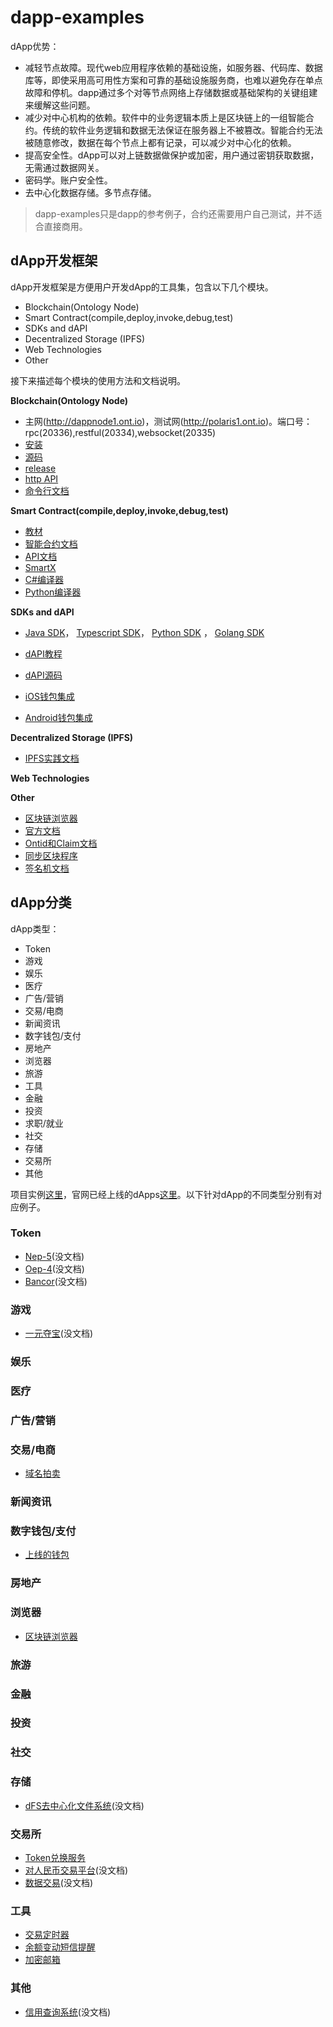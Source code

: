 # dapp-examples

dApp优势：
* 减轻节点故障。现代web应用程序依赖的基础设施，如服务器、代码库、数据库等，即使采用高可用性方案和可靠的基础设施服务商，也难以避免存在单点故障和停机。dapp通过多个对等节点网络上存储数据或基础架构的关键组建来缓解这些问题。
* 减少对中心机构的依赖。软件中的业务逻辑本质上是区块链上的一组智能合约。传统的软件业务逻辑和数据无法保证在服务器上不被篡改。智能合约无法被随意修改，数据在每个节点上都有记录，可以减少对中心化的依赖。
* 提高安全性。dApp可以对上链数据做保护或加密，用户通过密钥获取数据，无需通过数据网关。
* 密码学。账户安全性。
* 去中心化数据存储。多节点存储。

>dapp-examples只是dapp的参考例子，合约还需要用户自己测试，并不适合直接商用。



## dApp开发框架

dApp开发框架是方便用户开发dApp的工具集，包含以下几个模块。
* Blockchain(Ontology Node)
* Smart Contract(compile,deploy,invoke,debug,test)
* SDKs and dAPI
* Decentralized Storage (IPFS)
* Web Technologies
* Other

接下来描述每个模块的使用方法和文档说明。

**Blockchain(Ontology Node)**

* 主网(http://dappnode1.ont.io)，测试网(http://polaris1.ont.io)。端口号：rpc(20336),restful(20334),websocket(20335)
* [安装](https://ontio.github.io/documentation/install_en.html)
* [源码](https://github.com/ontio/ontology)
* [release](https://github.com/ontio/ontology/releases)
* [http API](https://ontio.github.io/documentation/rpc_api_en.html)
* [命令行文档](https://github.com/ontio/ontology/blob/master/docs/specifications/cli_user_guide_CN.md)

**Smart Contract(compile,deploy,invoke,debug,test)**

* [教材](https://ontio.github.io/documentation/Introduction_of_Ontology_Smart_Contract_en.html)
* [智能合约文档](https://github.com/ontio/ontology-smartcontract)
* [API文档](https://apidoc.ont.io/smartcontract/)
* [SmartX](https://smartx.ont.io/)
* [C#编译器](https://github.com/ontio/ontology-compiler)
* [Python编译器](https://github.com/ontio/neo-boa)

**SDKs and dAPI**

* [Java SDK](https://github.com/ontio/ontology-java-sdk)， [Typescript SDK](https://github.com/ontio/ontology-ts-sdk)， [Python SDK](https://github.com/ontio/ontology-python-sdk) ， [Golang SDK](https://github.com/ontio/ontology-go-sdk)
* [dAPI教程](https://ontio.github.io/documentation/ontology_dapp_dev_tutorial_en.html)
* [dAPI源码](https://github.com/ontio/ontology-dapi)

* [iOS钱包集成](https://ontio.github.io/documentation/ontology_wallet_dev_ts_sdk_en.html)
* [Android钱包集成](https://ontio.github.io/documentation/ontology_wallet_dev_android_en.html)


**Decentralized Storage (IPFS)**

* [IPFS实践文档](https://github.com/ChainBook/IPFS-For-Chinese)

**Web Technologies**



**Other**

* [区块链浏览器](https://explorer.ont.io/)
* [官方文档](https://ontio.github.io/documentation/)
* [Ontid和Claim文档](https://ontio.github.io/documentation/ontology_DID_en.html)
* [同步区块程序](https://github.com/zzsZhou/OntSynHandler)
* [签名机文档](https://github.com/ontio/ontology/blob/master/docs/specifications/sigsvr_CN.md)


## dApp分类


dApp类型：

* Token
* 游戏
* 娱乐
* 医疗
* 广告/营销
* 交易/电商
* 新闻资讯
* 数字钱包/支付
* 房地产
* 浏览器
* 旅游
* 工具
* 金融
* 投资
* 求职/就业
* 社交
* 存储
* 交易所
* 其他

项目实例[这里](./obox-exchange)，官网已经上线的dApps[这里](https://dapp.ont.io/)。以下针对dApp的不同类型分别有对应例子。

### Token
* [Nep-5]()(没文档)
* [Oep-4]()(没文档)
* [Bancor]()(没文档)

### 游戏
* [一元夺宝]()(没文档)
### 娱乐

### 医疗

### 广告/营销

### 交易/电商
* [域名拍卖](domain-auction.md)

### 新闻资讯



### 数字钱包/支付

* [上线的钱包](https://dapp.ont.io/)


### 房地产

### 浏览器

* [区块链浏览器](https://explorer.ont.io/)

### 旅游

### 金融

### 投资

### 社交



### 存储

* [dFS去中心化文件系统]()(没文档)

### 交易所

* [Token兑换服务](token-exchange.md)
* [对人民币交易平台](ddfx.md)(没文档)
* [数据交易](ddfx.md)(没文档)

### 工具

* [交易定时器](transaction-timer.md)
* [余额变动短信提醒](dfs.md)
* [加密邮箱](crypto-message.md)


### 其他

* [信用查询系统]()(没文档)

